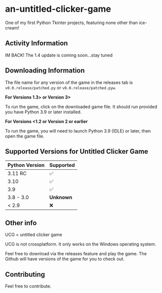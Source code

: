 # an-untitled-clicker-game
One of my first Python Tkinter projects, featuring none other than ice-cream!

## Activity Information
IM BACK!
The 1.4 update is coming soon...stay tuned

## Downloading Information
The file name for any version of the game in the releases tab is `v0.0.release/patched.py` or `v0.0.release/patched.pyw`.

**For Versions 1.3> or Version 3>**

To run the game, click on the downloaded game file. It should run provided you have Python 3.9 or later installed.

**For Versions <1.2 or Version 2 or earlier**

To run the game, you will need to launch Python 3.9 (IDLE) or later, then open the game file.

## Supported Versions for Untitled Clicker Game

| Python Version   | Supported          |
| --------- | ------------------ |
| 3.11 RC  | :white_check_mark: |
| 3.10      | :white_check_mark: |
| 3.9       | :white_check_mark: |
| 3.8 - 3.0 | **Unknown**        |
| < 2.9     | :x:                |



## Other info

UCG = untitled clicker game

UCG is not crossplatform. It only works on the Windows operating system.

Feel free to download via the releases feature and play the game. The Github will have versions of the game for you to check out.

## Contributing
Feel free to contribute.
